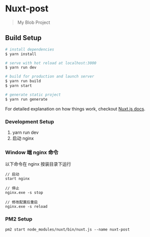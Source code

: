 # Nuxt-post

> My Blob Project

## Build Setup

```bash
# install dependencies
$ yarn install

# serve with hot reload at localhost:3000
$ yarn run dev

# build for production and launch server
$ yarn run build
$ yarn start

# generate static project
$ yarn run generate
```

For detailed explanation on how things work, checkout [Nuxt.js docs](https://nuxtjs.org).

### Development Setup

1. yarn run dev
2. 启动 nginx

### Window 端 nginx 命令

以下命令在 nginx 按装目录下运行

```shell
// 启动
start nginx

// 停止
nginx.exe -s stop

// 修改配置后重启
nginx.exe -s reload
```

### PM2 Setup

```shell
pm2 start node_modules/nuxt/bin/nuxt.js --name nuxt-post
```
